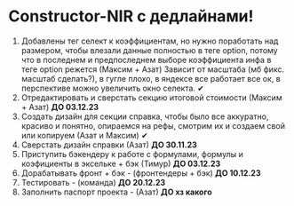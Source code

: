# Constructor-NIR с дедлайнами!
1. Добавлены тег селект к коэффициентам, но нужно поработать над размером, чтобы влезали данные полностью в теге option, потому что в последнем и предпоследнем выборе коэффициента инфа в теге option режется (Максим + Азат) Зависит от масштаба (мб фикс. масштаб сделать?), в гугле плохо, в яндексе все работает все ок, в перспективе можно увеличить окно селекта. ✔
2. Отредактировать и сверстать секцию итоговой стоимости (Максим + Азат) **ДО 03.12.23** 
3. Создать дизайн для секции справка, чтобы было все аккуратно, красиво и понятно, опираемся на рефы, смотрим их и создаем свой или копируем (Азат и Максим) ✔
4. Сверстать дизайн справки (Азат) **ДО 30.11.23** 
5. Приступить бэкендеру к работе с формулами, формулы и коэфициенты в эксельке + бэк (Тимур) **ДО 03.12.23** 
6. Дорабатывать фронт + бэк - (фронтендеры + бэк) **ДО 10.12.23** 
7. Тестировать - (команда) **ДО 20.12.23**
8. Заполнить  паспорт проекта - (Азат) **ДО хз какого**
